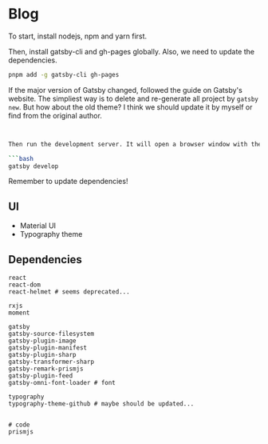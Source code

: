 
# Blog

To start, install nodejs, npm and yarn first.

Then, install gatsby-cli and gh-pages globally. Also, we need to update the dependencies.

```bash
pnpm add -g gatsby-cli gh-pages
```

If the major version of Gatsby changed, followed the guide on Gatsby's website. 
The simpliest way is to delete and re-generate all project by `gatsby new`.
But how about the old theme? I think we should update it by myself or find from the original author.

```bash


Then run the development server. It will open a browser window with the site.

```bash
gatsby develop
```

Remember to update dependencies!

## UI 

- Material UI
- Typography theme

## Dependencies
```
react
react-dom
react-helmet # seems deprecated...

rxjs
moment

gatsby
gatsby-source-filesystem
gatsby-plugin-image
gatsby-plugin-manifest
gatsby-plugin-sharp
gatsby-transformer-sharp
gatsby-remark-prismjs
gatsby-plugin-feed
gatsby-omni-font-loader # font

typography
typography-theme-github # maybe should be updated...


# code
prismjs

```
